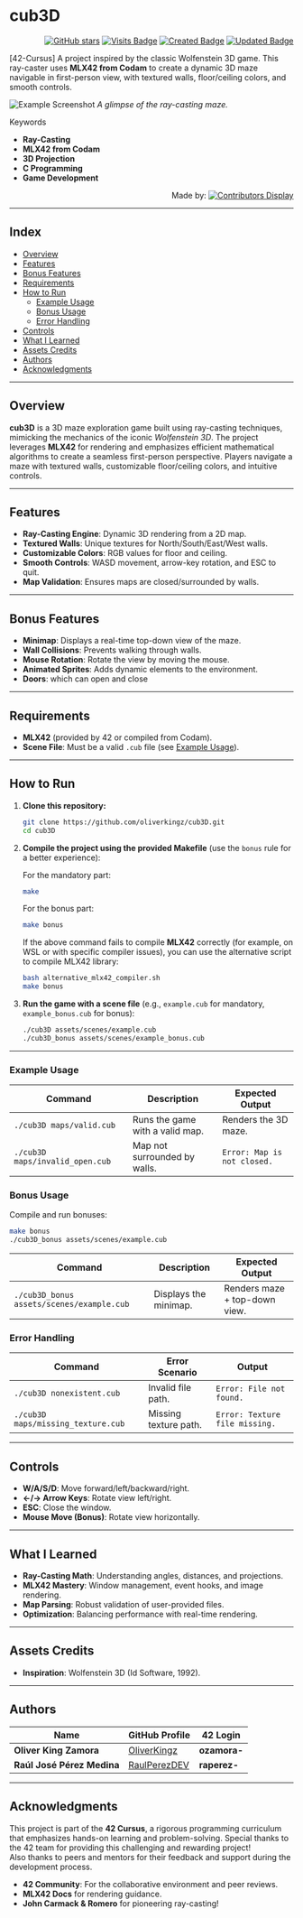 # cub3D

<div align="right">

[![GitHub stars](https://img.shields.io/github/stars/oliverkingz/cub3D?color=brightgreen)]()
[![Visits Badge](https://badges.pufler.dev/visits/oliverkingz/cub3D)]()
[![Created Badge](https://badges.pufler.dev/created/oliverkingz/cub3D)]()
[![Updated Badge](https://badges.pufler.dev/updated/oliverkingz/cub3D)]()

</div>

[42-Cursus] A project inspired by the classic Wolfenstein 3D game. This ray-caster uses **MLX42 from Codam** to create a dynamic 3D maze navigable in first-person view, with textured walls, floor/ceiling colors, and smooth controls.

![Example Screenshot](assets/images/cub3d_demo.png) _A glimpse of the ray-casting maze._

Keywords

- **Ray-Casting**
- **MLX42 from Codam**
- **3D Projection**
- **C Programming**
- **Game Development**

<div align="right">

Made by: [![Contributors Display](https://badges.pufler.dev/contributors/oliverkingz/Cub3d?size=30&padding=5&perRow=10&bots=true)](https://github.com/RaulPerezDEV)

</div>

---

## Index

- [Overview](#overview)
- [Features](#features)
- [Bonus Features](#bonus-features)
- [Requirements](#requirements)
- [How to Run](#how-to-run)
  - [Example Usage](#example-usage)
  - [Bonus Usage](#bonus-usage)
  - [Error Handling](#error-handling)
- [Controls](#controls)
- [What I Learned](#what-i-learned)
- [Assets Credits](#assets-credits)
- [Authors](#authors)
- [Acknowledgments](#acknowledgments)

---

## Overview

**cub3D** is a 3D maze exploration game built using ray-casting techniques, mimicking the mechanics of the iconic _Wolfenstein 3D_. The project leverages **MLX42** for rendering and emphasizes efficient mathematical algorithms to create a seamless first-person perspective. Players navigate a maze with textured walls, customizable floor/ceiling colors, and intuitive controls.

---

## Features

- **Ray-Casting Engine**: Dynamic 3D rendering from a 2D map.
- **Textured Walls**: Unique textures for North/South/East/West walls.
- **Customizable Colors**: RGB values for floor and ceiling.
- **Smooth Controls**: WASD movement, arrow-key rotation, and ESC to quit.
- **Map Validation**: Ensures maps are closed/surrounded by walls.

---

## Bonus Features

- **Minimap**: Displays a real-time top-down view of the maze.
- **Wall Collisions**: Prevents walking through walls.
- **Mouse Rotation**: Rotate the view by moving the mouse.
- **Animated Sprites**: Adds dynamic elements to the environment.
- **Doors**: which can open and close

---

## Requirements

- **MLX42** (provided by 42 or compiled from Codam).
- **Scene File**: Must be a valid `.cub` file (see [Example Usage](#example-usage)).

---

## How to Run

1. **Clone this repository:**

   ```bash
   git clone https://github.com/oliverkingz/cub3D.git
   cd cub3D
   ```

2. **Compile the project using the provided Makefile** (use the `bonus` rule for a better experience):

   For the mandatory part:

   ```bash
   make
   ```

   For the bonus part:

   ```bash
   make bonus
   ```

   If the above command fails to compile **MLX42** correctly (for example, on WSL or with specific compiler issues), you can use the alternative script to compile MLX42 library:

   ```bash
   bash alternative_mlx42_compiler.sh
   make bonus
   ```

3. **Run the game with a scene file** (e.g., `example.cub` for mandatory, `example_bonus.cub` for bonus):

   ```bash
   ./cub3D assets/scenes/example.cub
   ./cub3D_bonus assets/scenes/example_bonus.cub
   ```

---

### Example Usage

| **Command**                     | **Description**                 | **Expected Output**         |
| ------------------------------- | ------------------------------- | --------------------------- |
| `./cub3D maps/valid.cub`        | Runs the game with a valid map. | Renders the 3D maze.        |
| `./cub3D maps/invalid_open.cub` | Map not surrounded by walls.    | `Error: Map is not closed.` |

### Bonus Usage

Compile and run bonuses:

```bash
make bonus
./cub3D_bonus assets/scenes/example.cub
```

| **Command**                           | **Description**       | **Expected Output**           |
| ------------------------------------- | --------------------- | ----------------------------- |
| `./cub3D_bonus assets/scenes/example.cub` | Displays the minimap. | Renders maze + top-down view. |

### Error Handling

| **Command**                        | **Error Scenario**    | **Output**                     |
| ---------------------------------- | --------------------- | ------------------------------ |
| `./cub3D nonexistent.cub`          | Invalid file path.    | `Error: File not found.`       |
| `./cub3D maps/missing_texture.cub` | Missing texture path. | `Error: Texture file missing.` |

---

## Controls

- **W/A/S/D**: Move forward/left/backward/right.
- **←/→ Arrow Keys**: Rotate view left/right.
- **ESC**: Close the window.
- **Mouse Move (Bonus)**: Rotate view horizontally.

---

## What I Learned

- **Ray-Casting Math**: Understanding angles, distances, and projections.
- **MLX42 Mastery**: Window management, event hooks, and image rendering.
- **Map Parsing**: Robust validation of user-provided files.
- **Optimization**: Balancing performance with real-time rendering.

---

## Assets Credits

- **Inspiration**: Wolfenstein 3D (Id Software, 1992).

---

## Authors

<div align="center">

| **Name**                   | **GitHub Profile**                              | **42 Login** |
| -------------------------- | ----------------------------------------------- | ------------ |
| **Oliver King Zamora**     | [OliverKingz](https://github.com/oliverkingz)   | **ozamora-** |
| **Raúl José Pérez Medina** | [RaulPerezDEV](https://github.com/RaulPerezDEV) | **raperez-** |

</div>

---

## Acknowledgments

This project is part of the **42 Cursus**, a rigorous programming curriculum that emphasizes hands-on learning and problem-solving. Special thanks to the 42 team for providing this challenging and rewarding project!  
Also thanks to peers and mentors for their feedback and support during the development process.

- **42 Community**: For the collaborative environment and peer reviews.
- **MLX42 Docs** for rendering guidance.
- **John Carmack & Romero** for pioneering ray-casting!
